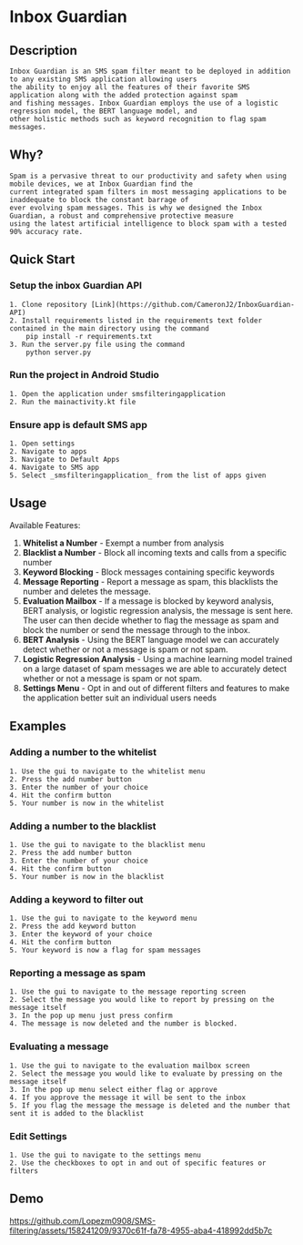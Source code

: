 # Inbox Guardian

## Description 
	Inbox Guardian is an SMS spam filter meant to be deployed in addition to any existing SMS application allowing users 
	the ability to enjoy all the features of their favorite SMS application along with the added protection against spam 
	and fishing messages. Inbox Guardian employs the use of a logistic regression model, the BERT language model, and 
	other holistic methods such as keyword recognition to flag spam messages.
	
## Why?
	Spam is a pervasive threat to our productivity and safety when using mobile devices, we at Inbox Guardian find the 
	current integrated spam filters in most messaging applications to be inaddequate to block the constant barrage of 
	ever evolving spam messages. This is why we designed the Inbox Guardian, a robust and comprehensive protective measure 
	using the latest artificial intelligence to block spam with a tested 90% accuracy rate.

## Quick Start

### Setup the inbox Guardian API 
	1. Clone repository [Link](https://github.com/CameronJ2/InboxGuardian-API)
	2. Install requirements listed in the requirements text folder contained in the main directory using the command 
		pip install -r requirements.txt
	3. Run the server.py file using the command 
		python server.py
### Run the project in Android Studio
	1. Open the application under smsfilteringapplication 
	2. Run the mainactivity.kt file
### Ensure app is default SMS app 
	1. Open settings 
	2. Navigate to apps
	3. Navigate to Default Apps 
	4. Navigate to SMS app 
	5. Select _smsfilteringapplication_ from the list of apps given 
## Usage 

Available Features:
1. **Whitelist a Number** - Exempt a number from analysis 
2. **Blacklist a Number** - Block all incoming texts and calls from a specific number 
3. **Keyword Blocking** - Block messages containing specific keywords 
4. **Message Reporting** - Report a message as spam, this blacklists the number and deletes the message.
5. **Evaluation Mailbox** - If a message is blocked by keyword analysis, BERT analysis, or logistic regression analysis, the message is sent here. The user can then decide whether to flag the message as spam and block the number or send the message through to the inbox.
5. **BERT Analysis** - Using the BERT language model we can accurately detect whether or not a message is spam or not spam. 
6. **Logistic Regression Analysis** - Using a machine learning model trained on a large dataset of spam messages we are able to accurately detect 	whether or not a message is spam or not spam.
7. **Settings Menu** - Opt in and out of different filters and features to make the application better suit an individual users needs
## Examples 

### Adding a number to the whitelist
	1. Use the gui to navigate to the whitelist menu
	2. Press the add number button
	3. Enter the number of your choice
	4. Hit the confirm button
	5. Your number is now in the whitelist 
### Adding a number to the blacklist
	1. Use the gui to navigate to the blacklist menu
	2. Press the add number button
	3. Enter the number of your choice
	4. Hit the confirm button
	5. Your number is now in the blacklist
### Adding a keyword to filter out
	1. Use the gui to navigate to the keyword menu
	2. Press the add keyword button
	3. Enter the keyword of your choice
	4. Hit the confirm button
	5. Your keyword is now a flag for spam messages
### Reporting a message as spam 
	1. Use the gui to navigate to the message reporting screen
	2. Select the message you would like to report by pressing on the message itself 
	3. In the pop up menu just press confirm 
	4. The message is now deleted and the number is blocked.
### Evaluating a message 
	1. Use the gui to navigate to the evaluation mailbox screen
	2. Select the message you would like to evaluate by pressing on the message itself
	3. In the pop up menu select either flag or approve 
	4. If you approve the message it will be sent to the inbox
	5. If you flag the message the message is deleted and the number that sent it is added to the blacklist
### Edit Settings 
	1. Use the gui to navigate to the settings menu 
	2. Use the checkboxes to opt in and out of specific features or filters 
## Demo

https://github.com/Lopezm0908/SMS-filtering/assets/158241209/9370c61f-fa78-4955-aba4-418992dd5b7c


